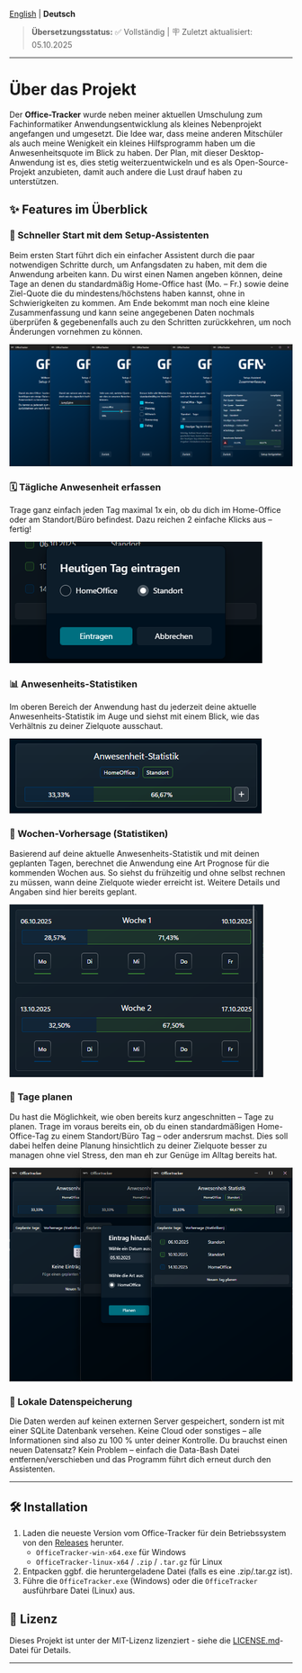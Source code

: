 ﻿<!-- Last updated: 2025-10-05 | Version 1.0.0 -->

[English](README.md) | **Deutsch**

> **Übersetzungsstatus:** ✅ Vollständig | 🪧 Zuletzt aktualisiert: 05.10.2025

---

# Über das Projekt

Der **Office-Tracker** wurde neben meiner aktuellen Umschulung zum Fachinformatiker Anwendungsentwicklung als kleines Nebenprojekt angefangen und umgesetzt. Die Idee war, dass meine anderen Mitschüler als auch meine Wenigkeit ein kleines Hilfsprogramm haben um die Anwesenheitsquote im Blick zu haben. Der Plan, mit dieser Desktop-Anwendung ist es, dies stetig weiterzuentwickeln und es als Open-Source-Projekt anzubieten, damit auch andere die Lust drauf haben zu unterstützen.

## ✨ Features im Überblick

### 🚀 Schneller Start mit dem Setup-Assistenten
Beim ersten Start führt dich ein einfacher Assistent durch die paar notwendigen Schritte durch, um Anfangsdaten zu haben, mit dem die Anwendung arbeiten kann. Du wirst einen Namen angeben können, deine Tage an denen du standardmäßig Home-Office hast (Mo. – Fr.) sowie deine Ziel-Quote die du mindestens/höchstens haben kannst, ohne in Schwierigkeiten zu kommen. Am Ende bekommt man noch eine kleine Zusammenfassung und kann seine angegebenen Daten nochmals überprüfen & gegebenenfalls auch zu den Schritten zurückkehren, um noch Änderungen vornehmen zu können.

![Setup-Assistent Start](Assets/Screenshots/wizard.png)

### 🗓️ Tägliche Anwesenheit erfassen
Trage ganz einfach jeden Tag maximal 1x ein, ob du dich im Home-Office oder am Standort/Büro befindest. Dazu reichen 2 einfache Klicks aus – fertig!

![Setup-Assistent Start](Assets/Screenshots/add_current_day.png)

### 📊 Anwesenheits-Statistiken
Im oberen Bereich der Anwendung hast du jederzeit deine aktuelle Anwesenheits-Statistik im Auge und siehst mit einem Blick, wie das Verhältnis zu deiner Zielquote ausschaut.

![Setup-Assistent Start](Assets/Screenshots/stats_overview.png)

### 🔮 Wochen-Vorhersage (Statistiken)
Basierend auf deine aktuelle Anwesenheits-Statistik und mit deinen geplanten Tagen, berechnet die Anwendung eine Art Prognose für die kommenden Wochen aus. So siehst du frühzeitig und ohne selbst rechnen zu müssen, wann deine Zielquote wieder erreicht ist. Weitere Details und Angaben sind hier bereits geplant.

![Setup-Assistent Start](Assets/Screenshots/calculated_weeks.png)

### 📝 Tage planen
Du hast die Möglichkeit, wie oben bereits kurz angeschnitten – Tage zu planen. Trage im voraus bereits ein, ob du einen standardmäßigen Home-Office-Tag zu einem Standort/Büro Tag – oder andersrum machst. Dies soll dabei helfen deine Planung hinsichtlich zu deiner Zielquote besser zu managen ohne viel Stress, den man eh zur Genüge im Alltag bereits hat.

![Setup-Assistent Start](Assets/Screenshots/plannable_days.png)

### 💾 Lokale Datenspeicherung
Die Daten werden auf keinen externen Server gespeichert, sondern ist mit einer SQLite Datenbank versehen. Keine Cloud oder sonstiges – alle Informationen sind also zu 100 % unter deiner Kontrolle. Du brauchst einen neuen Datensatz? Kein Problem – einfach die Data-Bash Datei entfernen/verschieben und das Programm führt dich erneut durch den Assistenten.

---

## 🛠️ Installation

1.  Laden die neueste Version vom Office-Tracker für dein Betriebssystem von den [Releases](https://github.com/JumpSpinn/gfn-office-tracker/releases) herunter.
	* `OfficeTracker-win-x64.exe` für Windows
	* `OfficeTracker-linux-x64` / `.zip` / `.tar.gz` für Linux
2.  Entpacken ggbf. die heruntergeladene Datei (falls es eine .zip/.tar.gz ist).
4.  Führe die `OfficeTracker.exe` (Windows) oder die `OfficeTracker` ausführbare Datei (Linux) aus.

## 📄 Lizenz

Dieses Projekt ist unter der MIT-Lizenz lizenziert - siehe die [LICENSE.md](LICENSE.md)-Datei für Details.

---
